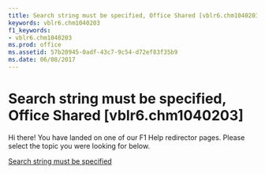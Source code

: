 ```yaml
---
title: Search string must be specified, Office Shared [vblr6.chm1040203]
keywords: vblr6.chm1040203
f1_keywords:
- vblr6.chm1040203
ms.prod: office
ms.assetid: 57b20945-0adf-43c7-9c54-d72ef83f35b9
ms.date: 06/08/2017
---
```



# Search string must be specified, Office Shared [vblr6.chm1040203]

Hi there! You have landed on one of our F1 Help redirector pages. Please select the topic you were looking for below.

[Search string must be specified](http://msdn.microsoft.com/library/7ada6115-14f6-40a0-9ef2-15098efa9b53%28Office.15%29.aspx)

